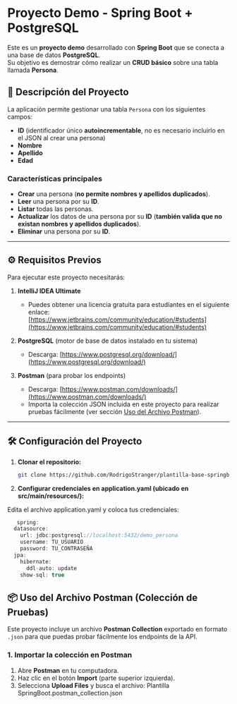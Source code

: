 # Proyecto Demo - Spring Boot + PostgreSQL

Este es un **proyecto demo** desarrollado con **Spring Boot** que se conecta a una base de datos **PostgreSQL**.  
Su objetivo es demostrar cómo realizar un **CRUD básico** sobre una tabla llamada **Persona**.

## 📌 Descripción del Proyecto

La aplicación permite gestionar una tabla `Persona` con los siguientes campos:
- **ID** (identificador único **autoincrementable**, no es necesario incluirlo en el JSON al crear una persona)
- **Nombre**
- **Apellido**
- **Edad**

### **Características principales**
- **Crear** una persona (**no permite nombres y apellidos duplicados**).
- **Leer** una persona por su **ID**.
- **Listar** todas las personas.
- **Actualizar** los datos de una persona por su **ID** (**también valida que no existan nombres y apellidos duplicados**).
- **Eliminar** una persona por su **ID**.

---

## ⚙️ Requisitos Previos

Para ejecutar este proyecto necesitarás:

1. **IntelliJ IDEA Ultimate**  
   - Puedes obtener una licencia gratuita para estudiantes en el siguiente enlace:  
     [https://www.jetbrains.com/community/education/#students](https://www.jetbrains.com/community/education/#students)

2. **PostgreSQL** (motor de base de datos instalado en tu sistema)  
   - Descarga: [https://www.postgresql.org/download/](https://www.postgresql.org/download/)

3. **Postman** (para probar los endpoints)  
   - Descarga: [https://www.postman.com/downloads/](https://www.postman.com/downloads/)  
   - Importa la colección JSON incluida en este proyecto para realizar pruebas fácilmente (ver sección [Uso del Archivo Postman](https://github.com/RodrigoStranger/plantilla-base-springboot/tree/main/pruebas%20endpoints)).

---

## 🛠 Configuración del Proyecto

1. **Clonar el repositorio:**
   ```bash
   git clone https://github.com/RodrigoStranger/plantilla-base-springboot.git
   ```
2. **Configurar credenciales en application.yaml (ubicado en src/main/resources/):**

Edita el archivo application.yaml y coloca tus credenciales:
```java
   spring:
  datasource:
    url: jdbc:postgresql://localhost:5432/demo_persona
    username: TU_USUARIO
    password: TU_CONTRASEÑA
  jpa:
    hibernate:
      ddl-auto: update
    show-sql: true
```

## 📦 Uso del Archivo Postman (Colección de Pruebas)

Este proyecto incluye un archivo **Postman Collection** exportado en formato `.json` para que puedas probar fácilmente los endpoints de la API.

### **1. Importar la colección en Postman**
1. Abre **Postman** en tu computadora.
2. Haz clic en el botón **Import** (parte superior izquierda).
3. Selecciona **Upload Files** y busca el archivo: Plantilla SpringBoot.postman_collection.json
